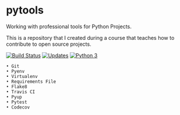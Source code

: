 # pytools
Working with professional tools for Python Projects.

This is a repository that I created during a course that teaches how to contribute to open source projects.

[![Build Status](https://travis-ci.org/luxmafra/pytools.svg?branch=master)](https://travis-ci.org/luxmafra/pytools)
[![Updates](https://pyup.io/repos/github/luxmafra/pytools/shield.svg)](https://pyup.io/repos/github/luxmafra/pytools/)
[![Python 3](https://pyup.io/repos/github/luxmafra/pytools/python-3-shield.svg)](https://pyup.io/repos/github/luxmafra/pytools/)

    • Git
    • Pyenv
    • Virtualenv
    • Requirements File
    • Flake8
    • Travis CI
    • Pyup
    • Pytest
    • Codecov